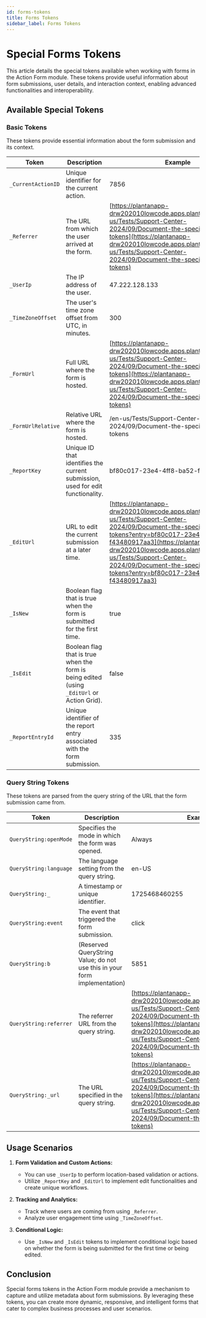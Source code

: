 ```yaml
---
id: forms-tokens
title: Forms Tokens
sidebar_label: Forms Tokens
---
```


# Special Forms Tokens

This article details the special tokens available when working with forms in the Action Form module. These tokens provide useful information about form submissions, user details, and interaction context, enabling advanced functionalities and interoperability.

## Available Special Tokens

### Basic Tokens

These tokens provide essential information about the form submission and its context.

| Token                        | Description                                                                                 | Example                                                                                                                     |
|------------------------------|---------------------------------------------------------------------------------------------|-----------------------------------------------------------------------------------------------------------------------------|
| `_CurrentActionID`           | Unique identifier for the current action.                                                   | 7856                                                                                                                        |
| `_Referrer`                  | The URL from which the user arrived at the form.                                             | [https://plantanapp-drw202010lowcode.apps.plantanapp.com/en-us/Tests/Support-Center-2024/09/Document-the-special-forms-tokens](https://plantanapp-drw202010lowcode.apps.plantanapp.com/en-us/Tests/Support-Center-2024/09/Document-the-special-forms-tokens) |
| `_UserIp`                    | The IP address of the user.                                                                  | 47.222.128.133                                                                                                              |
| `_TimeZoneOffset`            | The user's time zone offset from UTC, in minutes.                                           | 300                                                                                                                         |
| `_FormUrl`                   | Full URL where the form is hosted.                                                          | [https://plantanapp-drw202010lowcode.apps.plantanapp.com/en-us/Tests/Support-Center-2024/09/Document-the-special-forms-tokens](https://plantanapp-drw202010lowcode.apps.plantanapp.com/en-us/Tests/Support-Center-2024/09/Document-the-special-forms-tokens) |
| `_FormUrlRelative`           | Relative URL where the form is hosted.                                                      | /en-us/Tests/Support-Center-2024/09/Document-the-special-forms-tokens                                                       |
| `_ReportKey`                 | Unique ID that identifies the current submission, used for edit functionality.              | bf80c017-23e4-4ff8-ba52-f43480917aa3                                                                                        |
| `_EditUrl`                   | URL to edit the current submission at a later time.                                         | [https://plantanapp-drw202010lowcode.apps.plantanapp.com/en-us/Tests/Support-Center-2024/09/Document-the-special-forms-tokens?entry=bf80c017-23e4-4ff8-ba52-f43480917aa3](https://plantanapp-drw202010lowcode.apps.plantanapp.com/en-us/Tests/Support-Center-2024/09/Document-the-special-forms-tokens?entry=bf80c017-23e4-4ff8-ba52-f43480917aa3) |
| `_IsNew`                     | Boolean flag that is true when the form is submitted for the first time.                    | true                                                                                                                        |
| `_IsEdit`                    | Boolean flag that is true when the form is being edited (using `_EditUrl` or Action Grid).  | false                                                                                                                       |
| `_ReportEntryId`             | Unique identifier of the report entry associated with the form submission.                  | 335                                                                                                                         |

### Query String Tokens

These tokens are parsed from the query string of the URL that the form submission came from.

| Token                         | Description                                   | Example                                                                                                                     |
|-------------------------------|-----------------------------------------------|-----------------------------------------------------------------------------------------------------------------------------|
| `QueryString:openMode`        | Specifies the mode in which the form was opened. | Always                                                                                                                      |
| `QueryString:language`        | The language setting from the query string.   | en-US                                                                                                                       |
| `QueryString:_`               | A timestamp or unique identifier.             | 1725468460255                                                                                                               |
| `QueryString:event`           | The event that triggered the form submission. | click                                                                                                                       |
| `QueryString:b`               | (Reserved QueryString Value; do not use this in your form implementation)   | 5851                                                                                                                        |
| `QueryString:referrer`        | The referrer URL from the query string.       | [https://plantanapp-drw202010lowcode.apps.plantanapp.com/en-us/Tests/Support-Center-2024/09/Document-the-special-forms-tokens](https://plantanapp-drw202010lowcode.apps.plantanapp.com/en-us/Tests/Support-Center-2024/09/Document-the-special-forms-tokens) |
| `QueryString:_url`            | The URL specified in the query string.        | [https://plantanapp-drw202010lowcode.apps.plantanapp.com/en-us/Tests/Support-Center-2024/09/Document-the-special-forms-tokens](https://plantanapp-drw202010lowcode.apps.plantanapp.com/en-us/Tests/Support-Center-2024/09/Document-the-special-forms-tokens) |

## Usage Scenarios

1. **Form Validation and Custom Actions:**
   - You can use `_UserIp` to perform location-based validation or actions.
   - Utilize `_ReportKey` and `_EditUrl` to implement edit functionalities and create unique workflows.

2. **Tracking and Analytics:**
   - Track where users are coming from using `_Referrer`.
   - Analyze user engagement time using `_TimeZoneOffset`.

3. **Conditional Logic:**
   - Use `_IsNew` and `_IsEdit` tokens to implement conditional logic based on whether the form is being submitted for the first time or being edited.

## Conclusion

Special forms tokens in the Action Form module provide a mechanism to capture and utilize metadata about form submissions. By leveraging these tokens, you can create more dynamic, responsive, and intelligent forms that cater to complex business processes and user scenarios.
